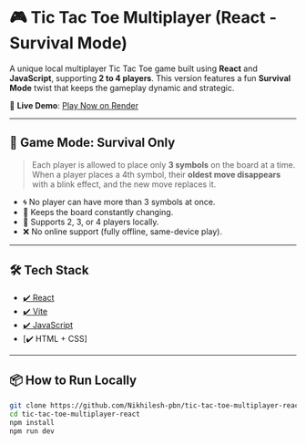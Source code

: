 # 🎮 Tic Tac Toe Multiplayer (React - Survival Mode)

A unique local multiplayer Tic Tac Toe game built using **React** and **JavaScript**, supporting **2 to 4 players**. This version features a fun **Survival Mode** twist that keeps the gameplay dynamic and strategic.

🔗 **Live Demo**: [Play Now on Render](https://tic-tac-toe-multiplayer.onrender.com)

---

## 🧠 Game Mode: Survival Only

> Each player is allowed to place only **3 symbols** on the board at a time.  
> When a player places a 4th symbol, their **oldest move disappears** with a blink effect, and the new move replaces it.

- 🌀 No player can have more than 3 symbols at once.
- 🔄 Keeps the board constantly changing.
- 👥 Supports 2, 3, or 4 players locally.
- ❌ No online support (fully offline, same-device play).

---

## 🛠️ Tech Stack

- [✔️ React](https://react.dev/)
- [✔️ Vite](https://vitejs.dev/)
- [✔️ JavaScript](https://developer.mozilla.org/en-US/docs/Web/JavaScript)
- [✔️ HTML + CSS]

---

## 📦 How to Run Locally

```bash
git clone https://github.com/Nikhilesh-pbn/tic-tac-toe-multiplayer-react.git
cd tic-tac-toe-multiplayer-react
npm install
npm run dev
```
